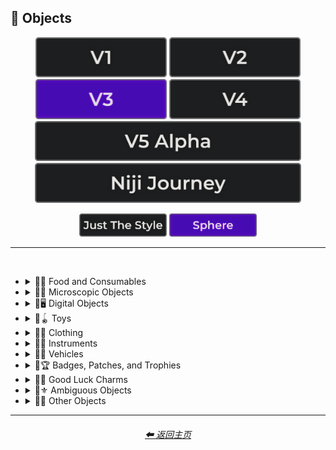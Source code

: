 <h2>🎷 Objects</h2>

<div align="center">

[<img src="/Images/Repo_Parts/Buttons/Version_Buttons/button_version_V1_inactive.webp?raw=true" alt="MidJourney V1" height="64" />](/Pages/MJ_V1/Style_Pages/Sphere/Objects.md)
[<img src="/Images/Repo_Parts/Buttons/Version_Buttons/button_version_V2_inactive.webp?raw=true" alt="MidJourney V2" height="64" />](/Pages/MJ_V2/Style_Pages/Sphere/Objects.md)
[<img src="/Images/Repo_Parts/Buttons/Version_Buttons/button_version_V3_active.webp?raw=true" alt="MidJourney V3" height="64" />](/Pages/MJ_V3/Style_Pages/Sphere/Objects.md)
[<img src="/Images/Repo_Parts/Buttons/Version_Buttons/button_version_V4_inactive.webp?raw=true" alt="MidJourney V4" height="64" />](/Pages/MJ_V4/Style_Pages/Just_The_Style/Objects.md)
<br>
[<img src="/Images/Repo_Parts/Buttons/Version_Buttons/button_version_V5_Alpha_inactive_half.webp?raw=true" alt="MidJourney V5" height="64" />](/Pages/MJ_V5/Style_Pages/Just_The_Style/Objects.md)
[<img src="/Images/Repo_Parts/Buttons/Version_Buttons/button_version_niji_inactive_half.webp?raw=true" alt="Niji Journey" height="64" />](/Pages/Niji_Journey/Style_Pages/Objects.md)

[<img src="/Images/Repo_Parts/Buttons/Image_Type_Buttons/button_just_the_style_inactive.webp?raw=true" alt="Just The Style" width="140.5" />](/Pages/MJ_V3/Style_Pages/Just_The_Style/Objects.md)
[<img src="/Images/Repo_Parts/Buttons/Image_Type_Buttons/button_sphere_active.webp?raw=true" alt="Sphere" width="140.5" />](/Pages/MJ_V3/Style_Pages/Sphere/Objects.md)

</div>

<hr>
<br>


- <details><summary>🎷🍣 Food and Consumables</summary><p>

  - <details><summary>🍣🥝 Fruits and Vegetables</summary><p><div align="center">

	| Fruit | Vegetable |
	| :-: | :-: |
	| <img src="/Images/MJ_V3/MidJourney_Styles_(sphere)/Wave_12/sphere_Fruit.webp?raw=true" width="256" /> | <img src="/Images/MJ_V3/MidJourney_Styles_(sphere)/Wave_12/sphere_Vegetable.webp?raw=true" width="256" /> |
	
	<br>
	
	| Fig | Mango | Cauliflower |
	| :-: | :-: | :-: |
	| <img src="/Images/MJ_V3/MidJourney_Styles_(sphere)/Wave_12/sphere_Fig.webp?raw=true" width="256" /> | <img src="/Images/MJ_V3/MidJourney_Styles_(sphere)/Wave_12/sphere_Mango.webp?raw=true" width="256" /> | <img src="/Images/MJ_V3/MidJourney_Styles_(sphere)/Wave_13/sphere_Cauliflower.webp?raw=true" width="256" /> |

	</div></p></details>


  - <details><summary>🍣🥩 Meats, Cheeses, and Eggs</summary><p><div align="center">

	| Beef | Wagyu | Tallow |
	| :-: | :-: | :-: |
	| <img src="/Images/MJ_V3/MidJourney_Styles_(sphere)/sphere_Beef.webp?raw=true" width="256" /> | <img src="/Images/MJ_V3/MidJourney_Styles_(sphere)/sphere_Wagyu.webp?raw=true" width="256" /> | <img src="/Images/MJ_V3/MidJourney_Styles_(sphere)/sphere_Tallow.webp?raw=true" width="256" /> |
	
	<br>
	
	| Pork | Bacon |
	| :-: | :-: |
	| <img src="/Images/MJ_V3/MidJourney_Styles_(sphere)/sphere_Pork.webp?raw=true" width="256" /> | <img src="/Images/MJ_V3/MidJourney_Styles_(sphere)/sphere_Bacon.webp?raw=true" width="256" /> |

	<br>

	| Cheese |
	| :-: |
	| <img src="/Images/MJ_V3/MidJourney_Styles_(sphere)/sphere_Cheese.webp?raw=true" width="256" /> |

	<br>
	
	| Egg | Egg Yolk |
	| :-: | :-: |
	| <img src="/Images/MJ_V3/MidJourney_Styles_(sphere)/sphere_Egg.webp?raw=true" width="256" /> | <img src="/Images/MJ_V3/MidJourney_Styles_(sphere)/sphere_Egg_Yolk.webp?raw=true" width="256" /> |

	</div></p></details>


  - <details><summary>🍣🍞 Bread</summary><p><div align="center">

	| Bread | Made of Bread | Pretzel |
	| :-: | :-: | :-: |
	| <img src="/Images/MJ_V3/MidJourney_Styles_(sphere)/sphere_Bread.webp?raw=true" width="256" /> | <img src="/Images/MJ_V3/MidJourney_Styles_(sphere)/sphere_Made_of_Bread.webp?raw=true" width="256" /> | <img src="/Images/MJ_V3/MidJourney_Styles_(sphere)/sphere_Pretzel.webp?raw=true" width="256" /> |

	<br>
	
	| Shortcrust-Pastry | Flaky-Pastry | Puff-Pastry |
	| :-: | :-: | :-: |
	| <img src="/Images/MJ_V3/MidJourney_Styles_(sphere)/sphere_Shortcrust-Pastry.webp?raw=true" width="256" /> | <img src="/Images/MJ_V3/MidJourney_Styles_(sphere)/sphere_Flaky-Pastry.webp?raw=true" width="256" /> | <img src="/Images/MJ_V3/MidJourney_Styles_(sphere)/sphere_Puff-Pastry.webp?raw=true" width="256" /> |

	<br>

	| Choux-Pastry | Phyllo |
	| :-: | :-: |
	| <img src="/Images/MJ_V3/MidJourney_Styles_(sphere)/Wave_9/sphere_Choux-Pastry.webp?raw=true" width="256" /> | <img src="/Images/MJ_V3/MidJourney_Styles_(sphere)/Wave_9/sphere_Phyllo.webp?raw=true" width="256" /> |	

	</div></p></details>


  - <details><summary>🍣🥜 Nuts and Beans</summary><p><div align="center">

	| Beans |
	| :-: |
	| <img src="/Images/MJ_V3/MidJourney_Styles_(sphere)/sphere_Beans.webp?raw=true" width="256" /> |

	<br>

	| Peanut |
	| :-: |
	| <img src="/Images/MJ_V3/MidJourney_Styles_(sphere)/Wave_11/sphere_Peanut.webp?raw=true" width="256" /> |

	<br>
	
	| Coconut |
	| :-: |
	| <img src="/Images/MJ_V3/MidJourney_Styles_(sphere)/Wave_9/sphere_Coconut.webp?raw=true" width="256" /> |

	</div></p></details>


  - <details><summary>🍣🍲 Dishes and Meals</summary><p><div align="center">

	| Pizza | Hotdog |
	| :-: | :-: |
	| <img src="/Images/MJ_V3/MidJourney_Styles_(sphere)/Wave_12/sphere_Pizza.webp?raw=true" width="256" /> | <img src="/Images/MJ_V3/MidJourney_Styles_(sphere)/Wave_12/sphere_Hotdog.webp?raw=true" width="256" /> |
	
	<br>
	
	| Pasta | Spaghetti | Fettuccine |
	| :-: | :-: | :-: |
	| <img src="/Images/MJ_V3/MidJourney_Styles_(sphere)/sphere_Pasta.webp?raw=true" width="256" /> | <img src="/Images/MJ_V3/MidJourney_Styles_(sphere)/Wave_12/sphere_Spaghetti.webp?raw=true" width="256" /> | <img src="/Images/MJ_V3/MidJourney_Styles_(sphere)/Wave_12/sphere_Fettuccine.webp?raw=true" width="256" /> |

	<br>

	| Gnocchi |
	| :-: |
	| <img src="/Images/MJ_V3/MidJourney_Styles_(sphere)/Wave_12/sphere_Gnocchi.webp?raw=true" width="256" /> |

	<br>

	| Macaroni and Cheese |
	| :-: |
	| <img src="/Images/MJ_V3/MidJourney_Styles_(sphere)/Sphere_Macaroni_and_Cheese.webp?raw=true" width="256" /> |

	</div></p></details>


  - <details><summary>🍣🥫 Sauces, Spreads, and Oils</summary><p><div align="center">
		
	| Vegetable Oil | Olive Oil |
	| :-: | :-: |
	| <img src="/Images/MJ_V3/MidJourney_Styles_(sphere)/sphere_Vegetable_Oil.webp?raw=true" width="256" /> | <img src="/Images/MJ_V3/MidJourney_Styles_(sphere)/sphere_Olive_Oil.webp?raw=true" width="256" /> |

	<br>

	| Butter | Margarine |
	| :-: | :-: |
	| <img src="/Images/MJ_V3/MidJourney_Styles_(sphere)/sphere_Butter.webp?raw=true" width="256" /> | <img src="/Images/MJ_V3/MidJourney_Styles_(sphere)/sphere_Margarine.webp?raw=true" width="256" /> |

	<br>

	| Peanut Butter | Jelly |
	| :-: | :-: |
	| <img src="/Images/MJ_V3/MidJourney_Styles_(sphere)/Wave_11/sphere_Peanut_Butter.webp?raw=true" width="256" /> | <img src="/Images/MJ_V3/MidJourney_Styles_(sphere)/sphere_Jelly.webp?raw=true" width="256" /> |

	<br>
	
	| Alfredo |
	| :-: |
	| <img src="/Images/MJ_V3/MidJourney_Styles_(sphere)/Wave_12/sphere_Alfredo.webp?raw=true" width="256" /> |
	
	<br>
	
	| Sour Cream | Sauce | Pasta Sauce |
	| :-: | :-: | :-: |
	| <img src="/Images/MJ_V3/MidJourney_Styles_(sphere)/sphere_Sour_Cream.webp?raw=true" width="256" /> | <img src="/Images/MJ_V3/MidJourney_Styles_(sphere)/sphere_Sauce.webp?raw=true" width="256" /> | <img src="/Images/MJ_V3/MidJourney_Styles_(sphere)/sphere_Pasta_Sauce.webp?raw=true" width="256" /> |

	<br>
	
	| Ketchup | Mustard |
	| :-: | :-: |
	| <img src="/Images/MJ_V3/MidJourney_Styles_(sphere)/sphere_Ketchup.webp?raw=true" width="256" /> | <img src="/Images/MJ_V3/MidJourney_Styles_(sphere)/sphere_Mustard.webp?raw=true" width="256" /> |
		
	<br>

	| Mayonnaise | Mayo |
	| :-: | :-: |
	| <img src="/Images/MJ_V3/MidJourney_Styles_(sphere)/sphere_Mayonnaise.webp?raw=true" width="256" /> | <img src="/Images/MJ_V3/MidJourney_Styles_(sphere)/sphere_Mayo.webp?raw=true" width="256" /> |
	
	</div></p></details>


  - <details><summary>🍣🌿 Herbs and Spices</summary><p><div align="center">

	| Cinnamon |
	| :-: |
	| <img src="/Images/MJ_V3/MidJourney_Styles_(sphere)/sphere_Cinnamon.webp?raw=true" width="256" /> |

	</div></p></details>


  - <details><summary>🍣🍭 Candy and Sweets</summary><p><div align="center">

	| Cake | Wedding Cake | Cake Decorating |
	| :-: | :-: | :-: |
	| <img src="/Images/MJ_V3/MidJourney_Styles_(sphere)/sphere_Cake.webp?raw=true" width="256" /> | <img src="/Images/MJ_V3/MidJourney_Styles_(sphere)/sphere_Wedding_Cake.webp?raw=true" width="256" /> | <img src="/Images/MJ_V3/MidJourney_Styles_(sphere)/sphere_Cake_Decorating.webp?raw=true" width="256" /> |
	
	<br>
	
	| Brownies |
	| :-: |
	| <img src="/Images/MJ_V3/MidJourney_Styles_(sphere)/sphere_Brownies.webp?raw=true" width="256" /> |

	<br>
	
	| Churros | Syrup | Maple Syrup |
	| :-: | :-: | :-: |
	| <img src="/Images/MJ_V3/MidJourney_Styles_(sphere)/sphere_Churros.webp?raw=true" width="256" /> | <img src="/Images/MJ_V3/MidJourney_Styles_(sphere)/sphere_Syrup.webp?raw=true" width="256" /> | <img src="/Images/MJ_V3/MidJourney_Styles_(sphere)/sphere_Maple_Syrup.webp?raw=true" width="256" /> |
	
	<br>
	
	| Cream | Whipped Cream | Ice Cream |
	| :-: | :-: | :-: |
	| <img src="/Images/MJ_V3/MidJourney_Styles_(sphere)/sphere_Cream.webp?raw=true" width="256" /> | <img src="/Images/MJ_V3/MidJourney_Styles_(sphere)/sphere_Whipped_Cream.webp?raw=true" width="256" /> | <img src="/Images/MJ_V3/MidJourney_Styles_(sphere)/sphere_Ice_Cream.webp?raw=true" width="256" /> |
	
	<br>
	
	| Candy | Lollipop | Taffy |
	| :-: | :-: | :-: |
	| <img src="/Images/MJ_V3/MidJourney_Styles_(sphere)/sphere_Candy.webp?raw=true" width="256" /> | <img src="/Images/MJ_V3/MidJourney_Styles_(sphere)/sphere_Lollipop.webp?raw=true" width="256" /> | <img src="/Images/MJ_V3/MidJourney_Styles_(sphere)/sphere_Taffy.webp?raw=true" width="256" /> |
	
	<br>
	
	| Cotton-Candy | Candy-Floss |
	| :-: | :-: |
	| <img src="/Images/MJ_V3/MidJourney_Styles_(sphere)/Wave_11/sphere_Cotton-Candy.webp?raw=true" width="256" /> | <img src="/Images/MJ_V3/MidJourney_Styles_(sphere)/Wave_11/sphere_Candy-Floss.webp?raw=true" width="256" /> |
	
	<br>
	
	| Gummy Candy | Gummies |
	| :-: | :-: |
	| <img src="/Images/MJ_V3/MidJourney_Styles_(sphere)/Wave_11/sphere_Gummy_Candy.webp?raw=true" width="256" /> | <img src="/Images/MJ_V3/MidJourney_Styles_(sphere)/Wave_11/sphere_Gummies.webp?raw=true" width="256" /> |

	<br>

	| Chocolate | Caramel |
	| :-: | :-: |
	| <img src="/Images/MJ_V3/MidJourney_Styles_(sphere)/sphere_Chocolate.webp?raw=true" width="256" /> | <img src="/Images/MJ_V3/MidJourney_Styles_(sphere)/sphere_Caramel.webp?raw=true" width="256" /> |
	
	<br>

	| Marzipan | Gum Paste | Modeling Chocolate |
	| :-: | :-: | :-: |
	| <img src="/Images/MJ_V3/MidJourney_Styles_(sphere)/Wave_9/sphere_Marzipan.webp?raw=true" width="256" /> | <img src="/Images/MJ_V3/MidJourney_Styles_(sphere)/Wave_9/sphere_Gum_Paste.webp?raw=true" width="256" /> | <img src="/Images/MJ_V3/MidJourney_Styles_(sphere)/Wave_9/sphere_Modeling_Chocolate.webp?raw=true" width="256" /> |

	<br>

	| Sprinkles | Nonpareils |
	| :-: | :-: |
	| <img src="/Images/MJ_V3/MidJourney_Styles_(sphere)/sphere_Sprinkles.webp?raw=true" width="256" /> | <img src="/Images/MJ_V3/MidJourney_Styles_(sphere)/sphere_Nonpareils.webp?raw=true" width="256" /> |

	<br>

	| Fondant Icing | Royal Icing |
	| :-: | :-: |
	| <img src="/Images/MJ_V3/MidJourney_Styles_(sphere)/sphere_Fondant_Icing.webp?raw=true" width="256" /> | <img src="/Images/MJ_V3/MidJourney_Styles_(sphere)/sphere_Royal_Icing.webp?raw=true" width="256" /> |

	<br>
	
	| Honeycomb | Creme Brule |
	| :-: | :-: |
	| <img src="/Images/MJ_V3/MidJourney_Styles_(sphere)/sphere_Honeycomb.webp?raw=true" width="256" /> | <img src="/Images/MJ_V3/MidJourney_Styles_(sphere)/sphere_Creme_Brule.webp?raw=true" width="256" /> |
	
	<br>
	
	| Eclair | Cannoli | Fruit-Tart |
	| :-: | :-: | :-: |
	| <img src="/Images/MJ_V3/MidJourney_Styles_(sphere)/sphere_Eclair.webp?raw=true" width="256" /> | <img src="/Images/MJ_V3/MidJourney_Styles_(sphere)/sphere_Cannoli.webp?raw=true" width="256" /> | <img src="/Images/MJ_V3/MidJourney_Styles_(sphere)/sphere_Fruit-Tart.webp?raw=true" width="256" /> |

	<br>

	| Gumdrop | Gum |
	| :-: | :-: |
	| <img src="/Images/MJ_V3/MidJourney_Styles_(sphere)/Wave_10/sphere_Gumdrop.webp?raw=true" width="256" /> | <img src="/Images/MJ_V3/MidJourney_Styles_(sphere)/sphere_Gum.webp?raw=true" width="256" /> |

	<br>
	
	| Dessertwave |
	| :-: |
	| <img src="/Images/MJ_V3/MidJourney_Styles_(sphere)/Wave_12/sphere_Dessertwave.webp?raw=true" width="256" /> |

	</div></p></details>


  - <details><summary>🍣🍺 Beverages</summary><p><div align="center">

	| Soda | Coffee | Tea |
	| :-: | :-: | :-: |
	| <img src="/Images/MJ_V3/MidJourney_Styles_(sphere)/sphere_Soda.webp?raw=true" width="256" /> | <img src="/Images/MJ_V3/MidJourney_Styles_(sphere)/sphere_Coffee.webp?raw=true" width="256" /> | <img src="/Images/MJ_V3/MidJourney_Styles_(sphere)/sphere_Tea.webp?raw=true" width="256" /> |

	<br>
	
	| Wine | White-Wine | Red-Wine |
	| :-: | :-: | :-: |
	| <img src="/Images/MJ_V3/MidJourney_Styles_(sphere)/Wave_14/sphere_Wine.webp?raw=true" width="256" /> | <img src="/Images/MJ_V3/MidJourney_Styles_(sphere)/Wave_14/sphere_White-Wine.webp?raw=true" width="256" /> | <img src="/Images/MJ_V3/MidJourney_Styles_(sphere)/Wave_14/sphere_Red-Wine.webp?raw=true" width="256" /> |
	
	<br>
	
	| Champagne |
	| :-: |
	| <img src="/Images/MJ_V3/MidJourney_Styles_(sphere)/Wave_14/sphere_Champagne.webp?raw=true" width="256" /> |

	<br>
	
	| Corona | Corona-Phenomenon |
	| :-: | :-: |
	| <img src="/Images/MJ_V3/MidJourney_Styles_(sphere)/sphere_Corona.webp?raw=true" width="256" /> | <img src="/Images/MJ_V3/MidJourney_Styles_(sphere)/sphere_Corona-Phenomenon.webp?raw=true" width="256" /> |

	</div></p></details>


  - <details><summary>🍣 Other Food and Consumables</summary><p><div align="center">

	| Food |
	| :-: |
	| <img src="/Images/MJ_V3/MidJourney_Styles_(sphere)/Wave_13/sphere_Food.webp?raw=true" width="256" /> |

	<br>

	| Macaroni |
	| :-: |
	| <img src="/Images/MJ_V3/MidJourney_Styles_(sphere)/sphere_Macaroni.webp?raw=true" width="256" /> |

	<br>

	| Gelatin | Agar |
	| :-: | :-: |
	| <img src="/Images/MJ_V3/MidJourney_Styles_(sphere)/sphere_Gelatin.webp?raw=true" width="256" /> | <img src="/Images/MJ_V3/MidJourney_Styles_(sphere)/sphere_Agar.webp?raw=true" width="256" /> |

	<br>
	
	| Edible Ink | Food Coloring | Food Dye |
	| :-: | :-: | :-: |
	| <img src="/Images/MJ_V3/MidJourney_Styles_(sphere)/sphere_Edible_Ink.webp?raw=true" width="256" /> | <img src="/Images/MJ_V3/MidJourney_Styles_(sphere)/sphere_Food_Coloring.webp?raw=true" width="256" /> | <img src="/Images/MJ_V3/MidJourney_Styles_(sphere)/Wave_9/sphere_Food_Dye.webp?raw=true" width="256" /> |

	<br>
	
	| Deep-Fried | Molecular Gastronomy |
	| :-: | :-: |
	| <img src="/Images/MJ_V3/MidJourney_Styles_(sphere)/sphere_Deep-Fried.webp?raw=true" width="256" /> | <img src="/Images/MJ_V3/MidJourney_Styles_(sphere)/sphere_Molecular_Gastronomy.webp?raw=true" width="256" /> |

	<br>
	
	| Tincture |
	| :-: |
	| <img src="/Images/MJ_V3/MidJourney_Styles_(sphere)/Wave_14/sphere_Tincture.webp?raw=true" width="256" /> |
	
	<br>

	| Toothpaste |
	| :-: |
	| <img src="/Images/MJ_V3/MidJourney_Styles_(sphere)/sphere_Toothpaste.webp?raw=true" width="256" /> |

	</div></p></details>

  </p></details>


- <details><summary>🎷🦠 Microscopic Objects</summary><p><div align="center">

    | Atom | Fullerene | Nanoparticle |
    | :-: | :-: | :-: |
    | <img src="/Images/MJ_V3/MidJourney_Styles_(sphere)/Wave_11/sphere_Atom.webp?raw=true" width="256" /> | <img src="/Images/MJ_V3/MidJourney_Styles_(sphere)/Wave_12/sphere_Fullerene.webp?raw=true" width="256" /> | <img src="/Images/MJ_V3/MidJourney_Styles_(sphere)/Wave_12/sphere_Nanoparticle.webp?raw=true" width="256" /> |

    <br>

	| Cells | Cellular |
	| :-: | :-: |
	| <img src="/Images/MJ_V3/MidJourney_Styles_(sphere)/sphere_Cells.webp?raw=true" width="256" /> | <img src="/Images/MJ_V3/MidJourney_Styles_(sphere)/sphere_Cellular.webp?raw=true" width="256" /> |

	<br>
	
	| Mitochondria | Mitosis |
	| :-: | :-: |
	| <img src="/Images/MJ_V3/MidJourney_Styles_(sphere)/Wave_14/sphere_Mitochondria.webp?raw=true" width="256" /> | <img src="/Images/MJ_V3/MidJourney_Styles_(sphere)/Wave_14/sphere_Mitosis.webp?raw=true" width="256" /> |

	<br>

    | DNA | Bacteria | Enzyme |
    | :-: | :-: | :-: |
    | <img src="/Images/MJ_V3/MidJourney_Styles_(sphere)/Wave_11/sphere_DNA.webp?raw=true" width="256" /> | <img src="/Images/MJ_V3/MidJourney_Styles_(sphere)/Wave_12/sphere_Bacteria.webp?raw=true" width="256" /> | <img src="/Images/MJ_V3/MidJourney_Styles_(sphere)/Wave_12/sphere_Enzyme.webp?raw=true" width="256" /> |

  </div></p></details>


- <details><summary>🎷🖥 Digital Objects</summary><p><div align="center">

	| Computer | Display |
	| :-: | :-: |
	| <img src="/Images/MJ_V3/MidJourney_Styles_(sphere)/Wave_13/sphere_Computer.webp?raw=true" width="256" /> | <img src="/Images/MJ_V3/MidJourney_Styles_(sphere)/Wave_13/sphere_Display.webp?raw=true" width="256" /> |

	<br>
	
	| Camera | Lens | Film |
	| :-: | :-: | :-: |
	| <img src="/Images/MJ_V3/MidJourney_Styles_(sphere)/Wave_13/sphere_Camera.webp?raw=true" width="256" /> | <img src="/Images/MJ_V3/MidJourney_Styles_(sphere)/Wave_13/sphere_Lens.webp?raw=true" width="256" /> | <img src="/Images/MJ_V3/MidJourney_Styles_(sphere)/Wave_13/sphere_Film.webp?raw=true" width="256" /> |
	
	<br>

    | Vinyl Record | CD |
    | :-: | :-: |
    | <img src="/Images/MJ_V3/MidJourney_Styles_(sphere)/Wave_12/sphere_Vinyl_Record.webp?raw=true" width="256" /> | <img src="/Images/MJ_V3/MidJourney_Styles_(sphere)/Wave_12/sphere_CD.webp?raw=true" width="256" /> |

    <br>

    | DVD | Blu-Ray Disc |
    | :-: | :-: |
    | <img src="/Images/MJ_V3/MidJourney_Styles_(sphere)/Wave_12/sphere_DVD.webp?raw=true" width="256" /> | <img src="/Images/MJ_V3/MidJourney_Styles_(sphere)/Wave_12/sphere_Blu-Ray_Disc.webp?raw=true" width="256" /> |

    <br>

	| Videocasette |
	| :-: |
	| <img src="/Images/MJ_V3/MidJourney_Styles_(sphere)/sphere_Videocasette.webp?raw=true" width="256" /> |

	<br>

    | Capacitance Electronic Disc | LaserDisc | Holographic Versatile Disc |
    | :-: | :-: | :-: |
    | <img src="/Images/MJ_V3/MidJourney_Styles_(sphere)/Wave_12/sphere_Capacitance_Electronic_Disc.webp?raw=true" width="256" /> | <img src="/Images/MJ_V3/MidJourney_Styles_(sphere)/Wave_12/sphere_LaserDisc.webp?raw=true" width="256" /> | <img src="/Images/MJ_V3/MidJourney_Styles_(sphere)/Wave_12/sphere_Holographic_Versatile_Disc.webp?raw=true" width="256" /> |


	<br>
	
	| Transistor | Diode |
	| :-: | :-: |
	| <img src="/Images/MJ_V3/MidJourney_Styles_(sphere)/sphere_Transistor.webp?raw=true" width="256" /> | <img src="/Images/MJ_V3/MidJourney_Styles_(sphere)/sphere_Diode.webp?raw=true" width="256" /> |
	
	<br>
	
	| Wires | Cables |
	| :-: | :-: |
	| <img src="/Images/MJ_V3/MidJourney_Styles_(sphere)/sphere_Wires.webp?raw=true" width="256" /> | <img src="/Images/MJ_V3/MidJourney_Styles_(sphere)/sphere_Cables.webp?raw=true" width="256" /> |

	<br>

	| Flux Capacitor |
	| :-: |
	| <img src="/Images/MJ_V3/MidJourney_Styles_(sphere)/Wave_9/sphere_Flux_Capacitor.webp?raw=true" width="256" /> |

	<br>
	
	| Clock | Analog-Clock | Digital-Clock |
	| :-: | :-: | :-: |
	| <img src="/Images/MJ_V3/MidJourney_Styles_(sphere)/sphere_Clock.webp?raw=true" width="256" /> | <img src="/Images/MJ_V3/MidJourney_Styles_(sphere)/sphere_Analog-Clock.webp?raw=true" width="256" /> | <img src="/Images/MJ_V3/MidJourney_Styles_(sphere)/sphere_Digital-Clock.webp?raw=true" width="256" /> |
	
	<br>
	
	| Wristwatch |
	| :-: |
	| <img src="/Images/MJ_V3/MidJourney_Styles_(sphere)/sphere_Wristwatch.webp?raw=true" width="256" /> |

  </div></p></details>


- <details><summary>🎷🪀 Toys</summary><p><div align="center">

	| Toy |
	| :-: |
	| <img src="/Images/MJ_V3/MidJourney_Styles_(sphere)/sphere_Toy.webp?raw=true" width="256" /> |

	<br>

	| Jigsaw | Puzzle | Tangram |
	| :-: | :-: | :-: |
	| <img src="/Images/MJ_V3/MidJourney_Styles_(sphere)/sphere_Jigsaw.webp?raw=true" width="256" /> | <img src="/Images/MJ_V3/MidJourney_Styles_(sphere)/sphere_Puzzle.webp?raw=true" width="256" /> | <img src="/Images/MJ_V3/MidJourney_Styles_(sphere)/Wave_14/sphere_Tangram.webp?raw=true" width="256" /> |

	<br>

	| Maze |
	| :-: |
	| <img src="/Images/MJ_V3/MidJourney_Styles_(sphere)/sphere_Maze.webp?raw=true" width="256" /> |
	
	<br>

    | Pinwheel | Slinky | Newtons-Cradle |
    | :-: | :-: | :-: |
    | <img src="/Images/MJ_V3/MidJourney_Styles_(sphere)/Wave_14/sphere_Pinwheel.webp?raw=true" width="256" /> | <img src="/Images/MJ_V3/MidJourney_Styles_(sphere)/sphere_Slinky.webp?raw=true" width="256" /> | <img src="/Images/MJ_V3/MidJourney_Styles_(sphere)/Wave_14/sphere_Newtons-Cradle.webp?raw=true" width="256" /> |

    <br>

    | Stress Ball | Koosh Ball | Koosh |
    | :-: | :-: | :-: |
    | <img src="/Images/MJ_V3/MidJourney_Styles_(sphere)/Wave_11/sphere_Stress_Ball.webp?raw=true" width="256" /> | <img src="/Images/MJ_V3/MidJourney_Styles_(sphere)/Wave_11/sphere_Koosh_Ball.webp?raw=true" width="256" /> | <img src="/Images/MJ_V3/MidJourney_Styles_(sphere)/Wave_11/sphere_Koosh.webp?raw=true" width="256" /> |

    <br>

    | Beach-Ball | Ball Pit | Zorb |
    | :-: | :-: | :-: |
    | <img src="/Images/MJ_V3/MidJourney_Styles_(sphere)/Wave_14/sphere_Beach-Ball.webp?raw=true" width="256" /> | <img src="/Images/MJ_V3/MidJourney_Styles_(sphere)/Wave_11/sphere_Ball_Pit.webp?raw=true" width="256" /> | <img src="/Images/MJ_V3/MidJourney_Styles_(sphere)/Wave_12/sphere_Zorb.webp?raw=true" width="256" /> |

    <br>

    | Rubik's Cube | Kinetic-Sand |
    | :-: | :-: |
    | <img src="/Images/MJ_V3/MidJourney_Styles_(sphere)/Wave_9/sphere_Rubiks_Cube.webp?raw=true" width="256" /> | <img src="/Images/MJ_V3/MidJourney_Styles_(sphere)/Wave_14/sphere_Kinetic-Sand.webp?raw=true" width="256" /> |

	<br>
	
	| Cards | Dominoes | Marbles |
	| :-: | :-: | :-: |
	| <img src="/Images/MJ_V3/MidJourney_Styles_(sphere)/Wave_14/sphere_Cards.webp?raw=true" width="256" /> | <img src="/Images/MJ_V3/MidJourney_Styles_(sphere)/Wave_14/sphere_Dominoes.webp?raw=true" width="256" /> | <img src="/Images/MJ_V3/MidJourney_Styles_(sphere)/Wave_14/sphere_Marbles.webp?raw=true" width="256" /> |
	
	<br>
	
	| Chess | Pogs |
	| :-: | :-: |
	| <img src="/Images/MJ_V3/MidJourney_Styles_(sphere)/sphere_Chess.webp?raw=true" width="256" /> | <img src="/Images/MJ_V3/MidJourney_Styles_(sphere)/sphere_Pogs.webp?raw=true" width="256" /> |

	<br>
	
	| Lego | Lego-Mindstorms | Lego-Mindstorms-NXT |
	| :-: | :-: | :-: |
	| <img src="/Images/MJ_V3/MidJourney_Styles_(sphere)/sphere_Lego.webp?raw=true" width="256" /> | <img src="/Images/MJ_V3/MidJourney_Styles_(sphere)/Wave_14/sphere_Lego-Mindstorms.webp?raw=true" width="256" /> | <img src="/Images/MJ_V3/MidJourney_Styles_(sphere)/Wave_14/sphere_Lego-Mindstorms-NXT.webp?raw=true" width="256" /> |
	
	<br>
	
	| Lincoln-Logs | Megablocks |
	| :-: | :-: |
	| <img src="/Images/MJ_V3/MidJourney_Styles_(sphere)/Wave_14/sphere_Lincoln-Logs.webp?raw=true" width="256" /> | <img src="/Images/MJ_V3/MidJourney_Styles_(sphere)/Wave_14/sphere_Megablocks.webp?raw=true" width="256" /> |
	
	<br>
	
	| Etch-A-Sketch | Lite-Brite |
	| :-: | :-: |
	| <img src="/Images/MJ_V3/MidJourney_Styles_(sphere)/Wave_14/sphere_Etch-A-Sketch.webp?raw=true" width="256" /> | <img src="/Images/MJ_V3/MidJourney_Styles_(sphere)/Wave_14/sphere_Lite-Brite.webp?raw=true" width="256" /> |

  </div></p></details>


- <details><summary>🎷👚 Clothing</summary><p><div align="center">

	| Uniform | Outfit | Wearable |
	| :-: | :-: | :-: |
	| <img src="/Images/MJ_V3/MidJourney_Styles_(sphere)/Wave_12/sphere_Uniform.webp?raw=true" width="256" /> | <img src="/Images/MJ_V3/MidJourney_Styles_(sphere)/Wave_12/sphere_Outfit.webp?raw=true" width="256" /> | <img src="/Images/MJ_V3/MidJourney_Styles_(sphere)/Wave_12/sphere_Wearable.webp?raw=true" width="256" /> |

	<br>

	| Jeans |
	| :-: |
	| <img src="/Images/MJ_V3/MidJourney_Styles_(sphere)/sphere_Jeans.webp?raw=true" width="256" /> |

	<br>
	
	| Tuxedo | Polo | Fedora |
	| :-: | :-: | :-: |
	| <img src="/Images/MJ_V3/MidJourney_Styles_(sphere)/Wave_11/sphere_Tuxedo.webp?raw=true" width="256" /> | <img src="/Images/MJ_V3/MidJourney_Styles_(sphere)/Wave_11/sphere_Polo.webp?raw=true" width="256" /> | <img src="/Images/MJ_V3/MidJourney_Styles_(sphere)/Wave_11/sphere_Fedora.webp?raw=true" width="256" /> |

	<br>

	| Dress | Dressed |
	| :-: | :-: |
	| <img src="/Images/MJ_V3/MidJourney_Styles_(sphere)/Wave_12/sphere_Dress.webp?raw=true" width="256" /> | <img src="/Images/MJ_V3/MidJourney_Styles_(sphere)/Wave_12/sphere_Dressed.webp?raw=true" width="256" /> |

	<br>

	| Shoe | Shoes | Hat |
	| :-: | :-: | :-: |
	| <img src="/Images/MJ_V3/MidJourney_Styles_(sphere)/sphere_Shoe.webp?raw=true" width="256" /> | <img src="/Images/MJ_V3/MidJourney_Styles_(sphere)/sphere_Shoes.webp?raw=true" width="256" /> | <img src="/Images/MJ_V3/MidJourney_Styles_(sphere)/sphere_Hat.webp?raw=true" width="256" /> |
	
	<br>

	| Glasses | Wearing Glasses |
	| :-: | :-: |
	| <img src="/Images/MJ_V3/MidJourney_Styles_(sphere)/Wave_12/sphere_Glasses.webp?raw=true" width="256" /> | <img src="/Images/MJ_V3/MidJourney_Styles_(sphere)/Wave_12/sphere_Wearing_Glasses.webp?raw=true" width="256" /> |

	<br>

	| Sunglasses | Wearing Sunglasses |
	| :-: | :-: |
	| <img src="/Images/MJ_V3/MidJourney_Styles_(sphere)/Wave_12/sphere_Sunglasses.webp?raw=true" width="256" /> | <img src="/Images/MJ_V3/MidJourney_Styles_(sphere)/Wave_12/sphere_Wearing_Sunglasses.webp?raw=true" width="256" /> |

	<br>
	
	| Necktie | Bow Tie | Bowtie |
	| :-: | :-: | :-: |
	| <img src="/Images/MJ_V3/MidJourney_Styles_(sphere)/sphere_Necktie.webp?raw=true" width="256" /> | <img src="/Images/MJ_V3/MidJourney_Styles_(sphere)/sphere_Bow_Tie.webp?raw=true" width="256" /> | <img src="/Images/MJ_V3/MidJourney_Styles_(sphere)/sphere_Bowtie.webp?raw=true" width="256" /> |

	<br>

	| Jumpsuit |
	| :-: |
	| <img src="/Images/MJ_V3/MidJourney_Styles_(sphere)/Wave_12/sphere_Jumpsuit.webp?raw=true" width="256" /> |

  </div></p></details>
	

- <details><summary>🎷🎺 Instruments</summary><p><div align="center">

	| Instrument |
	| :-: |
	| <img src="/Images/MJ_V3/MidJourney_Styles_(sphere)/Wave_13/sphere_Instrument.webp?raw=true" width="256" /> |
	
	<br>

	| Piano | Accordion | Saxophone |
	| :-: | :-: | :-: |
	| <img src="/Images/MJ_V3/MidJourney_Styles_(sphere)/sphere_Piano.webp?raw=true" width="256" /> | <img src="/Images/MJ_V3/MidJourney_Styles_(sphere)/sphere_Accordion.webp?raw=true" width="256" /> | <img src="/Images/MJ_V3/MidJourney_Styles_(sphere)/sphere_Saxophone.webp?raw=true" width="256" /> |

  </div></p></details>


- <details><summary>🎷🚗 Vehicles</summary><p><div align="center">

	| Car | Airplane |
	| :-: | :-: |
	| <img src="/Images/MJ_V3/MidJourney_Styles_(sphere)/Wave_12/sphere_Car.webp?raw=true" width="256" /> | <img src="/Images/MJ_V3/MidJourney_Styles_(sphere)/Wave_12/sphere_Airplane.webp?raw=true" width="256" /> |
	
	<br>
	
	| Blimp | Hot Air Balloon |
	| :-: | :-: |
	| <img src="/Images/MJ_V3/MidJourney_Styles_(sphere)/Wave_12/sphere_Blimp.webp?raw=true" width="256" /> | <img src="/Images/MJ_V3/MidJourney_Styles_(sphere)/Wave_12/sphere_Hot_Air_Balloon.webp?raw=true" width="256" /> |

	<br>
	
	| Auto |
	| :-: |
	| <img src="/Images/MJ_V3/MidJourney_Styles_(sphere)/sphere_Auto.webp?raw=true" width="256" /> |

  </div></p></details>


- <details><summary>🎷🏆 Badges, Patches, and Trophies</summary><p><div align="center">

	| Badge | Heraldic Badge |
	| :-: | :-: |
	| <img src="/Images/MJ_V3/MidJourney_Styles_(sphere)/sphere_Badge.webp?raw=true" width="256" /> | <img src="/Images/MJ_V3/MidJourney_Styles_(sphere)/sphere_Heraldic_Badge.webp?raw=true" width="256" /> |
	
	<br>
	
	| Trophy | Gorget Patch |
	| :-: | :-: |
	| <img src="/Images/MJ_V3/MidJourney_Styles_(sphere)/sphere_Trophy.webp?raw=true" width="256" /> | <img src="/Images/MJ_V3/MidJourney_Styles_(sphere)/sphere_Gorget_Patch.webp?raw=true" width="256" /> |

  </div></p></details>


- <details><summary>🎷🍀 Good Luck Charms</summary><p><div align="center">

	| Charm | Good-Luck-Charm |
	| :-: | :-: |
	| <img src="/Images/MJ_V3/MidJourney_Styles_(sphere)/sphere_Charm.webp?raw=true" width="256" /> | <img src="/Images/MJ_V3/MidJourney_Styles_(sphere)/sphere_Good-Luck-Charm.webp?raw=true" width="256" /> |
	
	<br>
	
	| Horseshoe | Amulet | Dreamcatcher |
	| :-: | :-: | :-: |
	| <img src="/Images/MJ_V3/MidJourney_Styles_(sphere)/sphere_Horseshoe.webp?raw=true" width="256" /> | <img src="/Images/MJ_V3/MidJourney_Styles_(sphere)/sphere_Amulet.webp?raw=true" width="256" /> | <img src="/Images/MJ_V3/MidJourney_Styles_(sphere)/sphere_Dreamcatcher.webp?raw=true" width="256" /> |

  </div></p></details>


- <details><summary>🎷⚜ Ambiguous Objects</summary><p><div align="center">

	| Object |
	| :-: |
	| <img src="/Images/MJ_V3/MidJourney_Styles_(sphere)/Wave_13/sphere_Object.webp?raw=true" width="256" /> |
		
	<br>

	| Stuff | Things | Items |
	| :-: | :-: | :-: |
	| <img src="/Images/MJ_V3/MidJourney_Styles_(sphere)/Wave_11/sphere_Stuff.webp?raw=true" width="256" /> | <img src="/Images/MJ_V3/MidJourney_Styles_(sphere)/Wave_11/sphere_Things.webp?raw=true" width="256" /> | <img src="/Images/MJ_V3/MidJourney_Styles_(sphere)/Wave_11/sphere_Items.webp?raw=true" width="256" /> |
	
	<br>

	| Trinket | Knickknack | Nick-Nack |
	| :-: | :-: | :-: |
	| <img src="/Images/MJ_V3/MidJourney_Styles_(sphere)/Wave_14/sphere_Trinket.webp?raw=true" width="256" /> | <img src="/Images/MJ_V3/MidJourney_Styles_(sphere)/Wave_14/sphere_Knickknack.webp?raw=true" width="256" /> | <img src="/Images/MJ_V3/MidJourney_Styles_(sphere)/Wave_14/sphere_Nick-Nack.webp?raw=true" width="256" /> |
	
	<br>
	
	| Bauble | Curio | Tchotchke |
	| :-: | :-: | :-: |
	| <img src="/Images/MJ_V3/MidJourney_Styles_(sphere)/Wave_14/sphere_Bauble.webp?raw=true" width="256" /> | <img src="/Images/MJ_V3/MidJourney_Styles_(sphere)/Wave_14/sphere_Curio.webp?raw=true" width="256" /> | <img src="/Images/MJ_V3/MidJourney_Styles_(sphere)/Wave_14/sphere_Tchotchke.webp?raw=true" width="256" /> |
	
	<br>
	
	| Doodad | Blobject |
	| :-: | :-: |
	| <img src="/Images/MJ_V3/MidJourney_Styles_(sphere)/Wave_14/sphere_Doodad.webp?raw=true" width="256" /> | <img src="/Images/MJ_V3/MidJourney_Styles_(sphere)/Wave_14/sphere_Blobject.webp?raw=true" width="256" /> |

  </div></p></details>


- <details><summary>🎷🚽 Other Objects</summary><p><div align="center">

	| Dichroic-Prism | Dispersive-Prism |
	| :-: | :-: |
	| <img src="/Images/MJ_V3/MidJourney_Styles_(sphere)/Wave_11/sphere_Dichroic-Prism.webp?raw=true" width="256" /> | <img src="/Images/MJ_V3/MidJourney_Styles_(sphere)/Wave_11/sphere_Dispersive-Prism.webp?raw=true" width="256" /> |

	<br>
	
	| Seashell | Toilet | Bean-Bag |
	| :-: | :-: | :-: |
	| <img src="/Images/MJ_V3/MidJourney_Styles_(sphere)/sphere_Seashell.webp?raw=true" width="256" /> | <img src="/Images/MJ_V3/MidJourney_Styles_(sphere)/sphere_Toilet.webp?raw=true" width="256" /> | <img src="/Images/MJ_V3/MidJourney_Styles_(sphere)/Wave_14/sphere_Bean-Bag.webp?raw=true" width="256" /> |
	
	<br>
	
	| Cage | Cheese Grater |
	| :-: | :-: |
	| <img src="/Images/MJ_V3/MidJourney_Styles_(sphere)/sphere_Cage.webp?raw=true" width="256" /> | <img src="/Images/MJ_V3/MidJourney_Styles_(sphere)/sphere_Cheese_Grater.webp?raw=true" width="256" /> |

	<br>

	| Bracelet | Ribbons | Fingerprint |
	| :-: | :-: | :-: |
	| <img src="/Images/MJ_V3/MidJourney_Styles_(sphere)/sphere_Bracelet.webp?raw=true" width="256" /> | <img src="/Images/MJ_V3/MidJourney_Styles_(sphere)/Wave_11/sphere_Ribbons.webp?raw=true" width="256" /> | <img src="/Images/MJ_V3/MidJourney_Styles_(sphere)/Wave_10/sphere_Fingerprint.webp?raw=true" width="256" /> |

	<br>

	| Bling |
	| :-: |
	| <img src="/Images/MJ_V3/MidJourney_Styles_(sphere)/sphere_Bling.webp?raw=true" width="256" /> |

	<br>

	| Tesla Valve |
	| :-: |
	| <img src="/Images/MJ_V3/MidJourney_Styles_(sphere)/sphere_Tesla_Valve.webp?raw=true" width="256" /> |
	
	<br>
	
	| Flag | Bench | Yardstick |
	| :-: | :-: | :-: |
	| <img src="/Images/MJ_V3/MidJourney_Styles_(sphere)/Wave_12/sphere_Flag.webp?raw=true" width="256" /> | <img src="/Images/MJ_V3/MidJourney_Styles_(sphere)/Wave_12/sphere_Bench.webp?raw=true" width="256" /> | <img src="/Images/MJ_V3/MidJourney_Styles_(sphere)/sphere_Yardstick.webp?raw=true" width="256" /> |

	<br>
	
	| Backdrop | Greenscreen |
	| :-: | :-: |
	| <img src="/Images/MJ_V3/MidJourney_Styles_(sphere)/Wave_14/sphere_Backdrop.webp?raw=true" width="256" /> | <img src="/Images/MJ_V3/MidJourney_Styles_(sphere)/Wave_14/sphere_Greenscreen.webp?raw=true" width="256" /> |
	
	<br>
	
	| Veins |
	| :-: |
	| <img src="/Images/MJ_V3/MidJourney_Styles_(sphere)/Wave_14/sphere_Veins.webp?raw=true" width="256" /> |
	
	<br>
	
	| Bunsen Burner |
	| :-: |
	| <img src="/Images/MJ_V3/MidJourney_Styles_(sphere)/Wave_14/sphere_Bunsen_Burner.webp?raw=true" width="256" /> |

	<br>

	| Needle | Screw | Nail |
	| :-: | :-: | :-: |
	| <img src="/Images/MJ_V3/MidJourney_Styles_(sphere)/sphere_Needle.webp?raw=true" width="256" /> | <img src="/Images/MJ_V3/MidJourney_Styles_(sphere)/sphere_Screw.webp?raw=true" width="256" /> | <img src="/Images/MJ_V3/MidJourney_Styles_(sphere)/sphere_Nail.webp?raw=true" width="256" /> |
	
	<br>

	| Paper Clips |
	| :-: |
	| <img src="/Images/MJ_V3/MidJourney_Styles_(sphere)/sphere_Paper_Clips.webp?raw=true" width="256" /> |

	<br>

	| Band-Aid | Bandage | Gauze |
	| :-: | :-: | :-: |
	| <img src="/Images/MJ_V3/MidJourney_Styles_(sphere)/sphere_Band-Aid.webp?raw=true" width="256" /> | <img src="/Images/MJ_V3/MidJourney_Styles_(sphere)/sphere_Bandage.webp?raw=true" width="256" /> | <img src="/Images/MJ_V3/MidJourney_Styles_(sphere)/sphere_Gauze.webp?raw=true" width="256" /> |

	<br>
	
	| Rubber Band | Rubber Band Ball | Silly Band |
	| :-: | :-: | :-: |
	| <img src="/Images/MJ_V3/MidJourney_Styles_(sphere)/sphere_Rubber_Band.webp?raw=true" width="256" /> | <img src="/Images/MJ_V3/MidJourney_Styles_(sphere)/sphere_Rubber_Band_Ball.webp?raw=true" width="256" /> | <img src="/Images/MJ_V3/MidJourney_Styles_(sphere)/sphere_Silly_Band.webp?raw=true" width="256" /> |
	
	<br>
	
	| Balloon |
	| :-: |
	| <img src="/Images/MJ_V3/MidJourney_Styles_(sphere)/sphere_Balloon.webp?raw=true" width="256" /> |
	
	<br>

	| Soap | Lipstick |
	| :-: | :-: |
	| <img src="/Images/MJ_V3/MidJourney_Styles_(sphere)/sphere_Soap.webp?raw=true" width="256" /> | <img src="/Images/MJ_V3/MidJourney_Styles_(sphere)/sphere_Lipstick.webp?raw=true" width="256" /> |

	<br>
	
	| Plume |
	| :-: |
	| <img src="/Images/MJ_V3/MidJourney_Styles_(sphere)/sphere_Plume.webp?raw=true" width="256" /> |

	<br>
	
	| Mat |
	| :-: |
	| <img src="/Images/MJ_V3/MidJourney_Styles_(sphere)/sphere_Mat.webp?raw=true" width="256" /> |

	<br>

	| <br>Teapot<p><div align="center"><i><h6><a href="https://rexwang8.github.io/resource/ai/teapot">@bob</a></h6></i></p> |
	| :-: |
	| <img src="/Images/MJ_V3/MidJourney_Styles_(sphere)/sphere_Teapot.webp?raw=true" width="256" /> |

  </div></p></details>


<hr><!--------------->
<div align="center">
<h6><a href="/README.md">⬅ 返回主页</a></h6>
</div>
